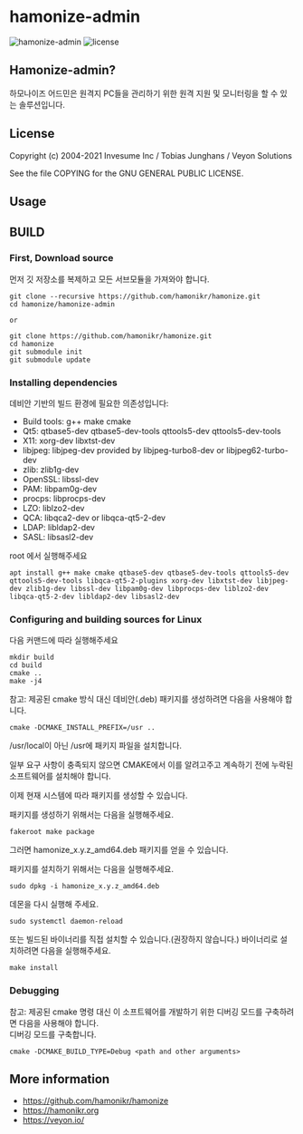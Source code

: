 # hamonize-admin

![hamonize-admin](https://img.shields.io/badge/hamonikr-v4.2.67-blue)
![license](https://img.shields.io/badge/license-GPLv2-green.svg)


## Hamonize-admin?

하모나이즈 어드민은 원격지 PC들을 관리하기 위한 원격 지원 및 모니터링을 할 수 있는 솔루션입니다.

## License

Copyright (c) 2004-2021 Invesume Inc / Tobias Junghans / Veyon Solutions

See the file COPYING for the GNU GENERAL PUBLIC LICENSE.

## Usage




## BUILD

### First, Download source

먼저 깃 저장소를 복제하고 모든 서브모듈을 가져와야 합니다.

```
git clone --recursive https://github.com/hamonikr/hamonize.git
cd hamonize/hamonize-admin

or

git clone https://github.com/hamonikr/hamonize.git
cd hamonize
git submodule init
git submodule update
```


### Installing dependencies

데비안 기반의 빌드 환경에 필요한 의존성입니다:
- Build tools: g++ make cmake
- Qt5: qtbase5-dev qtbase5-dev-tools qttools5-dev qttools5-dev-tools
- X11: xorg-dev libxtst-dev
- libjpeg: libjpeg-dev provided by libjpeg-turbo8-dev or libjpeg62-turbo-dev
- zlib: zlib1g-dev
- OpenSSL: libssl-dev
- PAM: libpam0g-dev
- procps: libprocps-dev
- LZO: liblzo2-dev
- QCA: libqca2-dev or libqca-qt5-2-dev
- LDAP: libldap2-dev
- SASL: libsasl2-dev

root 에서 실행해주세요
```
apt install g++ make cmake qtbase5-dev qtbase5-dev-tools qttools5-dev qttools5-dev-tools libqca-qt5-2-plugins xorg-dev libxtst-dev libjpeg-dev zlib1g-dev libssl-dev libpam0g-dev libprocps-dev liblzo2-dev libqca-qt5-2-dev libldap2-dev libsasl2-dev
```

### Configuring and building sources for Linux

다음 커맨드에 따라 실행해주세요
```
mkdir build
cd build
cmake ..
make -j4
```

참고: 제공된 cmake 방식 대신 데비안(.deb) 패키지를 생성하려면 다음을 사용해야 합니다.
```
cmake -DCMAKE_INSTALL_PREFIX=/usr ..
```
/usr/local이 아닌 /usr에 패키지 파일을 설치합니다.

일부 요구 사항이 충족되지 않으면 CMAKE에서 이를 알려고주고 계속하기 전에 누락된 소프트웨어를 설치해야 합니다.

이제 현재 시스템에 따라 패키지를 생성할 수 있습니다.

패키지를 생성하기 위해서는 다음을 실행해주세요.
```
fakeroot make package
```

그러면 hamonize_x.y.z_amd64.deb 패키지를 얻을 수 있습니다.

패키지를 설치하기 위해서는 다음을 실행해주세요.
```
sudo dpkg -i hamonize_x.y.z_amd64.deb
```

데몬을 다시 실행해 주세요.
```
sudo systemctl daemon-reload
```

또는 빌드된 바이너리를 직접 설치할 수 있습니다.(권장하지 않습니다.)
바이너리로 설치하려면 다음을 실행해주세요.
```
make install
```

### Debugging

참고: 제공된 cmake 명령 대신 이 소프트웨어를 개발하기 위한 디버깅 모드를 구축하려면 다음을 사용해야 합니다.  
디버깅 모드를 구축합니다.
```
cmake -DCMAKE_BUILD_TYPE=Debug <path and other arguments>
```

## More information

* https://github.com/hamonikr/hamonize
* https://hamonikr.org
* https://veyon.io/
